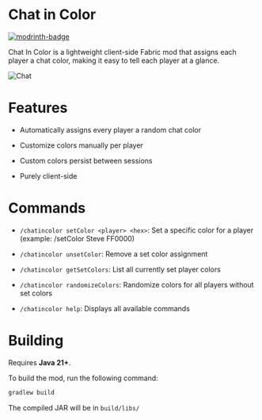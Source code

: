 # Chat in Color

[![modrinth-badge](https://img.shields.io/modrinth/dt/chat-in-color?label=Modrinth&logo=Modrinth&style=flat-square)](https://modrinth.com/mod/chat-in-color/versions)

Chat In Color is a lightweight client-side Fabric mod that assigns each player a chat color, making it easy to tell each player at a glance.

![Chat](https://cdn.modrinth.com/data/IQQ6ho4I/images/66c9738d75f95172c9d33241638188694f66a278.png)

# Features

- Automatically assigns every player a random chat color

- Customize colors manually per player

- Custom colors persist between sessions

- Purely client-side

# Commands

- `/chatincolor setColor <player> <hex>`: Set a specific color for a player (example: /setColor Steve FF0000)

- `/chatincolor unsetColor`: Remove a set color assignment

- `/chatincolor getSetColors`: List all currently set player colors

- `/chatincolor randomizeColors`: Randomize colors for all players without set colors

- `/chatincolor help`: Displays all available commands

# Building

Requires **Java 21+**.

To build the mod, run the following command:
```bash
gradlew build
```
The compiled JAR will be in `build/libs/`
